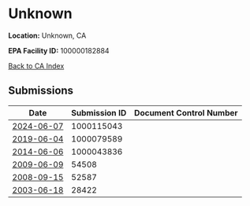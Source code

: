 # Unknown

**Location:** Unknown, CA

**EPA Facility ID:** 100000182884

[Back to CA Index](../../index.md)

## Submissions

| Date | Submission ID | Document Control Number |
|------|--------------|-------------------------|
| [2024-06-07](submissions/1000115043.md) | 1000115043 |  |
| [2019-06-04](submissions/1000079589.md) | 1000079589 |  |
| [2014-06-06](submissions/1000043836.md) | 1000043836 |  |
| [2009-06-09](submissions/54508.md) | 54508 |  |
| [2008-09-15](submissions/52587.md) | 52587 |  |
| [2003-06-18](submissions/28422.md) | 28422 |  |
